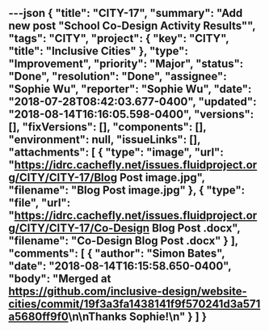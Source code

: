 ---json
{
  "title": "CITY-17",
  "summary": "Add new post \"School Co-Design Activity Results\"",
  "tags": "CITY",
  "project": {
    "key": "CITY",
    "title": "Inclusive Cities"
  },
  "type": "Improvement",
  "priority": "Major",
  "status": "Done",
  "resolution": "Done",
  "assignee": "Sophie Wu",
  "reporter": "Sophie Wu",
  "date": "2018-07-28T08:42:03.677-0400",
  "updated": "2018-08-14T16:16:05.598-0400",
  "versions": [],
  "fixVersions": [],
  "components": [],
  "environment": null,
  "issueLinks": [],
  "attachments": [
    {
      "type": "image",
      "url": "https://idrc.cachefly.net/issues.fluidproject.org/CITY/CITY-17/Blog Post image.jpg",
      "filename": "Blog Post image.jpg"
    },
    {
      "type": "file",
      "url": "https://idrc.cachefly.net/issues.fluidproject.org/CITY/CITY-17/Co-Design Blog Post .docx",
      "filename": "Co-Design Blog Post .docx"
    }
  ],
  "comments": [
    {
      "author": "Simon Bates",
      "date": "2018-08-14T16:15:58.650-0400",
      "body": "Merged at <https://github.com/inclusive-design/website-cities/commit/19f3a3fa1438141f9f570241d3a571a5680ff9f0>\n\nThanks Sophie!\n"
    }
  ]
}
---

        
